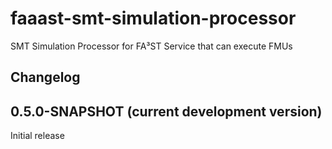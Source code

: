 # faaast-smt-simulation-processor
SMT Simulation Processor for FA³ST Service that can execute FMUs

## Changelog

<!--changelog-anchor-->
<!--start:changelog-header-->
## 0.5.0-SNAPSHOT (current development version)<!--end:changelog-header-->

Initial release